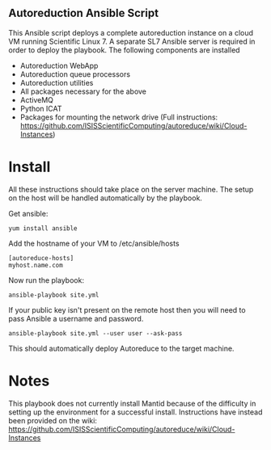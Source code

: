 ## Autoreduction Ansible Script

This Ansible script deploys a complete autoreduction instance on a cloud VM running Scientific Linux 7.
A separate SL7 Ansible server is required in order to deploy the playbook. The following components are installed

 * Autoreduction WebApp
 * Autoreduction queue processors
 * Autoreduction utilities
 * All packages necessary for the above
 * ActiveMQ
 * Python ICAT
 * Packages for mounting the network drive (Full instructions: https://github.com/ISISScientificComputing/autoreduce/wiki/Cloud-Instances)

# Install

All these instructions should take place on the server machine. The setup on the host will
be handled automatically by the playbook.

Get ansible:

```
yum install ansible
```

Add the hostname of your VM to /etc/ansible/hosts

```
[autoreduce-hosts]
myhost.name.com
```

Now run the playbook:

```
ansible-playbook site.yml
```

If your public key isn't present on the remote host then you will need to pass Ansible a username and password.

```
ansible-playbook site.yml --user user --ask-pass
```

This should automatically deploy Autoreduce to the target machine.

# Notes

This playbook does not currently install Mantid because of the difficulty in setting up the environment for
a successful install. Instructions have instead been provided on the wiki: https://github.com/ISISScientificComputing/autoreduce/wiki/Cloud-Instances
